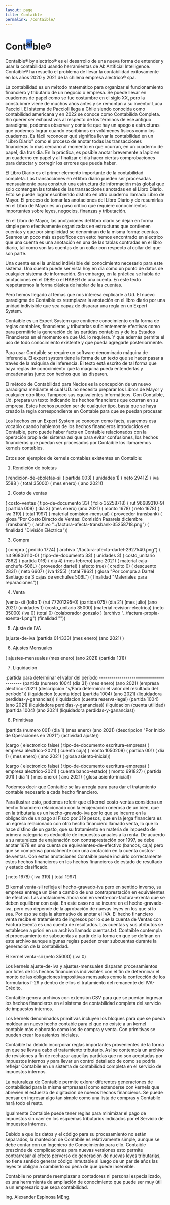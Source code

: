 ```yaml
---
layout: page
title: Contaible
permalink: /contaible/
---
```


<h1> Cont<sup style="font-color:white; background-color: cornflowerblue">ai</sup>ble® </h1>

Contaible® by alectrico® es el desarrollo de una nueva forma de entender y usar la contabilidad usando herramientas de AI: Artificial Intelligence. Contaible® ha resuelto el problema de llevar la contabilidad exitosamente en los años 2020 y 2021 de la chilena empresa alectrico® spa.

La contabilidad es un método matemático para organizar el funcionamiento financiero y tributario de un negocio o empresa. Se puede llevar en cuadernos de papel como se fue costumbre en el siglo XX, pero la constubmre viene de muchos años antes y se remontan a su inventor Luca Paccioli. El sistema de Paccioli llega a Chile siendo conocida como contabilidad americana y en 2022 se conoce como Contabilida Completa. Sin querer ser exhaustivos al respecto de los términos de ese antiguo paradigma, podemos observar y contarle que hay un apego a estructuras que podemos lograr cuando escribimos en volúmenes físicos como los cuadernos. Es fácil reconocer qué significa llevar la contabilidad en un "Libro Diario" como el proceso de anotar todas las transacciones financieras lo más cercano al momento en que ocurran, en un cuaderno de papel, día tras día. En la práctica, es posible anotar brevemente a lapiz en un cuaderno en papel y al finalizar el día hacer ciertas comprobaciones para detectar y corregir los errores que pueda haber. 

El Libro Diario es el primer elemento importante de la contabilidad completa. Las transacciones en el libro diario pueden ser procesadas mensualmente para construir una estructura de información más global que solo contengan las totales de las transacciones anotadas en el Libro Diario. Esto se puede lograr escribiendo distinto en otro cuaderno llamado Libro de Mayor. El proceso de tomar las anotaciones del Libro Diario y de resumirlas en el Libro de Mayor es un paso crítico que requiere conocimientos importantes sobre leyes, negocios, finanzas y tributación. 

En el Libro de Mayor, las anotaciones del libro diario se dejan en forma simple pero efectivamente organizadas en estructuras que contienen cuentas y que por simplicidad se denominan de la misma forma: cuentas. Seamos un poco más específicos con esto: hemos encontrado en alectrico que una cuenta es una anotación en una de las tablas contradas en el libro diario, tal como son las cuentas de un collar con respecto al collar del que son parte. 

Una cuenta es el la unidad indivisible del conocimiento necesario para este sistema. Una cuenta puede ser vista hoy en día como un punto de datos de cualquier sistema de información. Sin embargo, en la práctica se habla de anotaciones en el DEBE o el HABER de una cuenta. En este texto respetaremos la forma clásica de hablar de las cuentas.


Pero hemos llegado al temas que nos interesa explicarle a Ud. El nuevo paradigma de Contaible es reemplazar la anotación en el libro diario por una unidad indivisible que sea capaz de disparar una regla en un Expert System.

Contaible es un Expert System que contiene conocimiento en la forma de reglas contables, financieras y tributarias suficientemente efectivas como para permitirle la generación de las partidas contables y de los Estados Financieros  en el momento en que Ud. lo requiera. Y que además permite el uso de todo conocimiento existente y que pueda agregarle posteriormente.

Para usar Contaible se require un software denominado máquina de inferencia. El expert system tiene la forma de un texto que se hacer pasar a través de la máquina de inferencia. El texto está escrito de tal forma que haya reglas de conocimiento que la máquina pueda entenderlas y encadenarlas junto con hechos que las disparen.

El método de Contabilidad para Necios es la concepción de un nuevo paradigma mediante el cual UD. no necesita preparar los Libros de Mayor y cualquier otro libro. Tampoco sus equivalentes informáticos. Con Contaible, Ud. prepara un texto indicando los hechos financieros que ocurran en su empresa. Estos hechos pueden ser de cualquier tipo, basta que se haya creado la regla correspondiente en Contabie para que se puedan procesar.

Los hechos en un Expert System se conocen como facts, usaremos esa vocablo cuando hablemos de los hechos financieros introducidos en Contaible, pero puede haber facts en Contaible relacionados con la operación propia del sistema así que para evitar confusiones, los hechos financieros que puedan ser procesados por Contaible los llamaremos kernels contables.

Estos son ejemplos de kernels contables existentes en Contaible:

1. Rendición de boletas

( rendicion-de-eboletas-sii
 ( partida 003)
 ( unidades 1)
 ( neto  29412)
 ( iva    5588 )
 ( total 35000)
 ( mes enero)
 ( ano 2021))

2. Costo de ventas

( costo-ventas
 ( tipo-de-documento 33)
 ( folio 35258718)
 ( rut 96689310-9)
 ( partida 009)
 ( dia 3) (mes enero) (ano 2021)
 ( monto 1678) 
 ( neto  1678)
 ( iva    319)
 ( total 1997) 
 ( material comision-mensual)
 ( proveedor transbank)
 ( glosa "Por Costo Directo de Ventas: Comisión Pasarela diciembre Transbank")
 ( archivo "../factura-afecta-transbank-35258718.png")
 ( finalidad "División Eléctrica"))

3. Compra

( compra
 ( pedido 1724)
 ( archivo "/factura-afecta-dartel-2927540.png")
 ( rut 96806110-0)
 ( tipo-de-documento 33)
 ( unidades 3)
 ( costo_unitario 7862)
 ( partida 016)
 ( dia 4) (mes febrero) (ano 2021)
 ( material caja-enchufe-506L)
 ( proveedor dartel)
 ( afecto true)
 ( credito 0)
 ( descuento 2831)
 ( neto  6607)
 ( iva   1255)
 ( total 7862)
 ( glosa "Por compra a Dartel Santiago de 3 cajas de enchufes 506L")
 ( finalidad "Materiales para reparaciones"))

4. Venta

(venta-sii
 (folio 1)
 (rut 77201295-0)
 (partida 075)
 (dia 21) (mes julio) (ano 2021)
 (unidades 1)
 (costo_unitario 35000)
 (material revision-electrica)
 (neto 35000)
 (iva 0)
 (total 0)
 (colaborador gonzalo )
 (archivo "../factura-propia-exenta-1.png")
 (finalidad ""))


5. Ajuste de IVA

(ajuste-de-iva (partida 014333)  (mes enero) (ano 2021) )

6. Ajustes Mensuales

( ajustes-mensuales (mes enero) (ano 2021) (partida 131))

7. Liquidacion

;partida para determinar el valor del período ----------------------------------------
(partida (numero 1004) (dia 31) (mes enero) (ano 2021)
 (empresa alectrico-2021)
 (descripcion "v/Para determinar el valor del resultado del período"))
(liquidacion (cuenta idpc)
  (partida 1004) (ano 2021)
  (liquidadora perdidas-y-ganancias))
(liquidacion (cuenta reserva-legal)
 (partida 1004) (ano 2021)
  (liquidadora perdidas-y-ganancias))
(liquidacion (cuenta utilidad)
  (partida 1004) (ano 2021)
  (liquidadora perdidas-y-ganancias))

8. Primitivas

(partida
 (numero 001)
 (dia 1) (mes enero) (ano 2021)
 (descripcion "Por Inicio de Operaciones en 2021")
 (actividad ajuste))


(cargo
 ( electronico false)
 ( tipo-de-documento escritura-empresa)
 ( empresa alectrico-2021)
 ( cuenta caja)
 ( monto  1050209)
 ( partida 001)
 ( dia 1)  ( mes enero)  ( ano 2021)
 ( glosa asiento-inicial))

(cargo
 ( electronico false)
 ( tipo-de-documento escritura-empresa)
 ( empresa alectrico-2021)
 ( cuenta banco-estado)
 ( monto  691827)
 ( partida 001)
 ( dia 1) ( mes enero) ( ano 2021)
 ( glosa asiento-inicial))


Podemos decir que Contaible se las arregla para para dar el tratamiento contable necesario a cada hecho financiero.

Para ilustrar esto, podemos referir que el kernel costo-ventas considera un hecho financiero relacionado con la enajenación onerosa de un bien, que en la tributaria es un hecho-gravado-iva por lo que se incurre en la obligación de un pago al Fisco por 319 pesos, que en la jerga financiera es un egreso relacionado con otro hecho financiero llamado venta, lo que lo hace distino de un gasto, que su tratamiento en materia de impuesto de primera categoría es deducible de impuestos anuales a la renta. De acuerdo a su naturaleza de enajenación con contraprestación por 1997, se debe anotar 1678 en una cuenta de equivalentes-de-efectivo (bancos, caja) pero que se compensa parcialmente con una anotación en la cuenta costos-de.ventas. Con estas anotaciones Contaible puede incluirlo correctamente estos hechos financieros en los hechos financieros de estado de resultado y estado clasificado.

 ( neto  1678)
 ( iva    319)
 ( total 1997)

El kernal venta-sii refleja el hecho-gravado-iva pero en sentido inverso, su empresa entrega un bien a cambio de una contraprestación en equivalentes de efectivo. Las anotaciones ahora son en venta-con-factura-exenta que se deben equilibrar con caja. En este caso no se incurre en el hecho-gravado-iva, pero eso depende de la aprobación de nuevas leyes en los que sí lo sea. Por eso se deja la alternativo de anotar el IVA. El hecho financiero venta recibe el tratamiento de ingresos por lo que la cuenta de Ventas con Factura Exenta es una cuenta de resultados. Las cuentas y sus atributos se establecen a priori en un archivo llamado cuentas.txt. Contaible contempla el procesamiento de subcuentas a partir de la forma en que se definan en este archivo aunque algunas reglas pueden crear subcuentas durante la generación de la contabilidad.

El kernel venta-sii
 (neto 35000)
 (iva 0)


Los kernels ajuste-de-iva y ajustes-mensuales disparan procesamientos por lotes de los hechos financieros indivisibles con el fin de determinar el monto de las obligaciones impositivas mensuales como la confección de los formularios f-29 y dentro de ellos el tratamiento del remanente del IVA-Crédito.

Contaible genera archivos con extensión CSV para que se puedan ingresar los hechos financieros en el sistema de contabilidad completa del servicio de impuestos internos.


Los kernels denominados primitivas incluyen los bloques para que se pueda moldear un nuevo hecho contable para el que no existe a un kernel contable más elaborado como los de compra y venta. Con primitivas se pueden crear los asientos iniciales.

Contaible ha debido incorporar reglas importantes provenientes de la forma en que se lleva a cabo el tratamiento tributario. Así se contempla un archivo de revisiones a fin de rechazar aquellas partidas que no son aceptadas por impuestos internos y para llevar un control detallado de como se podría reflejar Contabile en un sistema de contabilidad completa en el servicio de impuestos internos.

La naturaleza de Contaible permite exlorar diferentes generaciones de contabilidad para la misma empresaasí como extenderse con kernels que abrevien el esfuerzo de digitación de nuevos hechos financieros. Se puede pensar en ingresar algo tan simple como una lista de compras y Contabile hará todo el resto.

Igualmente Contaible puede tener reglas para minimizar el pago de impuestos sin caer en los esquemas tributarios indicados por el Servicio de Impuestos Internos.

Debido a que los datos y el código para su procesamiento no están separados, la manteción de Contabile es relativamente simple, aunque se debe contar con un Ingeniero de Conocimiento para ello. Contaible prescinde de complicaciones para nuevas versiones esto permite contrarresar al efecto perverso de generación de nuevas leyes tributarias, no tiene sentido generar código inmutable si luego de un par de años las leyes te obligan a cambierlo so pena de que quede inservible.


Contabile no pretende reemplazar a contadores ni personal especializado, es una herramienta de ampliación de conocimiento que puede ser muy útil a un empresario que sepa contabilidad.


Ing. Alexander Espinosa MEng.
